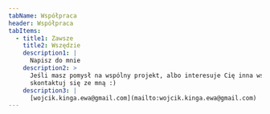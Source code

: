```yaml
---
tabName: Współpraca
header: Współpraca
tabItems:
  - title1: Zawsze
    title2: Wszędzie
    description1: |
      Napisz do mnie
    description2: >
      Jeśli masz pomysł na wspólny projekt, albo interesuje Cię inna współpraca,
      skontaktuj się ze mną :)
    description3: |
      [wojcik.kinga.ewa@gmail.com](mailto:wojcik.kinga.ewa@gmail.com)
---
```


